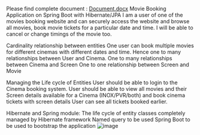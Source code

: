 Please find complete document : [Document.docx](https://github.com/user-attachments/files/18260648/Document.docx)
Movie Booking Application on Spring Boot with Hibernate/JPA
I am a user of one of the movies booking website and can securely access the website and browse all movies, book movie tickets for a particular date and time. I will be able to cancel or change timings of the movie too.
 
Cardinality relationship between entities
One user can book multiple movies for different cinemas with different dates and time. Hence one to many relationships between User and Cinema.
One to many relationships between Cinema and Screen
One to one relationship between Screen and Movie

Managing the Life cycle of Entities
User should be able to login to the Cinema booking system.
User should be able to view all movies and their Screen details available for a Cinema (INOX/PVR/both) and book cinema tickets with screen details
User can see all tickets booked earlier.

Hibernate and Spring module:
The life cycle of entity classes completely managed by Hibernate framework
Named query to be used
Spring Boot to be used to bootstrap the application
![image](https://github.com/user-attachments/assets/316e2c7f-21dd-4cd1-9f0d-124ef898c9de)
